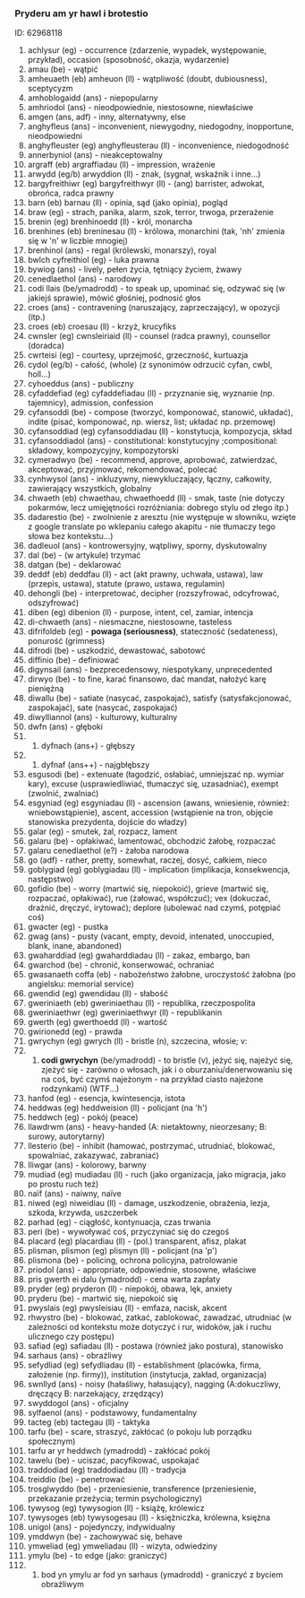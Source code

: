 ### Pryderu am yr hawl i brotestio
[//]: #()
ID: 62968118

1. achlysur (eg) - occurrence (zdarzenie, wypadek, występowanie, przykład), occasion (sposobność, okazja, wydarzenie)
1. amau (be) - wątpić
1. amheuaeth (eb) amheuon (ll) - wątpliwość (doubt, dubiousness), sceptycyzm
1. amhoblogaidd (ans) - niepopularny
1. amhriodol (ans) - nieodpowiednie, niestosowne, niewłaściwe
1. amgen (ans, adf) - inny, alternatywny, else
1. anghyfleus (ans) - inconvenient, niewygodny, niedogodny, inopportune, nieodpowiedni
1. anghyfleuster (eg) anghyfleusterau (ll) - inconvenience, niedogodność
1. annerbyniol (ans) - nieakceptowalny
1. argraff (eb) argraffiadau (ll) - impression, wrażenie
1. arwydd (eg/b) arwyddion (ll) - znak, (sygnał, wskaźnik i inne...)
1. bargyfreithiwr (eg) bargyfreithwyr (ll) - (ang) barrister, adwokat, obrońca, radca prawny
1. barn (eb) barnau (ll) - opinia, sąd (jako opinia), pogląd
1. braw (eg) - strach, panika, alarm, szok, terror, trwoga, przerażenie
1. brenin (eg) brenhinoedd (ll) - król, monarcha
1. brenhines (eb) breninesau (ll) - królowa, monarchini (tak, 'nh' zmienia się w 'n' w liczbie mnogiej)
1. brenhinol (ans) - regal (królewski, monarszy), royal
1. bwlch cyfreithiol (eg) - luka prawna
1. bywiog (ans) - lively, pełen życia, tętniący życiem, żwawy
1. cenedlaethol (ans) - narodowy
1. codi llais (be/ymadrodd) - to speak up, upominać się, odzywać się (w jakiejś sprawie), mówić głośniej, podnosić głos
1. croes (ans) - contravening (naruszający, zaprzeczający), w opozycji (itp.)
1. croes (eb) croesau (ll) - krzyż, krucyfiks
1. cwnsler (eg) cwnsleiriaid (ll) - counsel (radca prawny), counsellor (doradca)
1. cwrteisi (eg) - courtesy, uprzejmość, grzeczność, kurtuazja
1. cydol (eg/b) - całość, (whole) (z synonimów odrzucić cyfan, cwbl, holl...)
1. cyhoeddus (ans) - publiczny
1. cyfaddefiad (eg) cyfaddefiadau (ll) - przyznanie się, wyznanie (np. tajemnicy), admission, confession
1. cyfansoddi (be) - compose (tworzyć, komponować, stanowić, układać), indite (pisać, komponować, np. wiersz, list; układać np. przemowę) 
1. cyfansoddiad (eg) cyfansoddiadau (ll) - konstytucja, kompozycja, skład
1. cyfansoddiadol (ans) - constitutional: konstytucyjny ;compositional: składowy, kompozycyjny, kompozytorski
1. cymeradwyo (be) - recommend, approve, aprobować, zatwierdzać, akceptować, przyjmować, rekomendować, polecać
1. cynhwysol (ans) - inkluzywny, niewykluczający, łączny, całkowity, zawierający wszystkich, globalny
1. chwaeth (eb) chwaethau, chwaethoedd (ll) - smak, taste (nie dotyczy pokarmów, lecz umięjętności rozróżniania: dobrego stylu od złego itp.)
1. dadarestio (be) - zwolnienie z aresztu (nie występuje w słowniku, wzięte z google translate po wklepaniu całego akapitu - nie tłumaczy tego słowa bez kontekstu...)
1. dadleuol (ans) - kontrowersyjny, wątpliwy, sporny, dyskutowalny
1. dal (be) - (w artykule) trzymać
1. datgan (be) - deklarować
1. deddf (eb) deddfau (ll) - act (akt prawny, uchwała, ustawa), law (przepis, ustawa), statute (prawo, ustawa, regulamin)
1. dehongli (be) - interpretować, decipher (rozszyfrować, odcyfrować, odszyfrować)
1. diben (eg) dibenion (ll) - purpose, intent, cel, zamiar, intencja
1. di-chwaeth (ans) - niesmaczne, niestosowne, tasteless
1. difrifoldeb (eg) - **powaga (seriousness)**, stateczność (sedateness), ponurość (grimness)
1. difrodi (be) - uszkodzić, dewastować, sabotowć
1. diffinio (be) - definiować
1. digynsail (ans) - bezprecedensowy, niespotykany, unprecedented
1. dirwyo (be) - to fine, karać finansowo, dać mandat, nałożyć karę pieniężną
1. diwallu (be) - satiate (nasycać, zaspokajać), satisfy (satysfakcjonować, zaspokajać), sate (nasycać, zaspokajać)
1. diwylliannol (ans) - kulturowy, kulturalny
1. dwfn (ans) - głęboki
1. 1. dyfnach (ans+) - głębszy
1. 1. dyfnaf (ans++) - najgbłębszy
1. esgusodi (be) - extenuate (łagodzić, osłabiać, umniejszać np. wymiar kary), excuse (usprawiedliwiać, tłumaczyć się, uzasadniać), exempt (zwolnić, zwalniać)
1. esgyniad (eg) esgyniadau (ll) - ascension (awans, wniesienie, również: wniebowstąpienie), ascent, accession (wstąpienie na tron, objęcie stanowiska prezydenta, dojście do władzy)
1. galar (eg) - smutek, żal, rozpacz, lament
1. galaru (be) - opłakiwać, lamentować, obchodzić żałobę, rozpaczać
1. galaru cenedlaethol (e?) - żałoba narodowa
1. go (adf) - rather, pretty, somewhat, raczej, dosyć, całkiem, nieco
1. goblygiad (eg) goblygiadau (ll) - implication (implikacja, konsekwencja, następstwo)
1. gofidio (be) - worry (martwić się, niepokoić), grieve (martwić się, rozpaczać, opłakiwać), rue (żałować, współczuć); vex (dokuczać, drażnić, dręczyć, irytować); deplore (ubolewać nad czymś, potępiać coś)
1. gwacter (eg) - pustka
1. gwag (ans) - pusty (vacant, empty, devoid, intenated, unoccupied, blank, inane, abandoned)
1. gwaharddiad (eg) gwaharddiadau (ll) - zakaz, embargo, ban
1. gwarchod (be) - chronić, konserwować, ochraniać
1. gwasanaeth coffa (eb) - nabożeństwo żałobne, uroczystość żałobna (po angielsku: memorial service)
1. gwendid (eg) gwendidau (ll) - słabość
1. gweriniaeth (eb) gweriniaethau (ll) - republika, rzeczpospolita
1. gweriniaethwr (eg) gweriniaethwyr (ll) - republikanin
1. gwerth (eg) gwerthoedd (ll) - wartość
1. gwirionedd (eg) - prawda
1. gwrychyn (eg) gwrych (ll) - bristle (n), szczecina, włosie; v: 
1. 1. **codi gwrychyn** (be/ymadrodd) - to bristle (v), jeżyć się, najeżyć się, zjeżyć się - zarówno o włosach, jak i o oburzaniu/denerwowaniu się na coś, być czymś najeżonym -  na przykład ciasto najeżone rodzynkami) (WTF...)
1. hanfod (eg) - esencja, kwintesencja, istota
1. heddwas (eg) heddweision (ll) - policjant (na 'h')
1. heddwch (eg) - pokój (peace)
1. llawdrwm (ans) - heavy-handed (A: nietaktowny, nieorzesany; B: surowy, autorytarny)
1. llesterio (be) - inhibit (hamować, postrzymać, utrudniać, blokować, spowalniać, zakazywać, zabraniać)
1. lliwgar (ans) - kolorowy, barwny
1. mudiad (eg) mudiadau (ll) - ruch (jako organizacja, jako migracja, jako po prostu ruch też)
1. naïf (ans) - naiwny, naïve
1. niwed (eg) niweidiau (ll) - damage, uszkodzenie, obrażenia, lezja, szkoda, krzywda, uszczerbek
1. parhad (eg) - ciągłość, kontynuacja, czas trwania
1. peri (be) - wywoływać coś, przyczyniać się do czegoś
1. placard (eg) placardiau (ll) - (pol.) transparent, afisz, plakat
1. plisman, plismon (eg) plismyn (ll) - policjant (na 'p')
1. plismona (be) - policing, ochrona policyjna, patrolowanie
1. priodol (ans) - appropriate, odpowiednie, stosowne, właściwe
1. pris gwerth ei dalu (ymadrodd) - cena warta zapłaty
1. pryder (eg) pryderon (ll) - niepokój, obawa, lęk, anxiety
1. pryderu (be) - martwić się, niepokoić się
1. pwyslais (eg) pwysleisiau (ll) - emfaza, nacisk, akcent
1. rhwystro (be) - blokować, zatkać, zablokować, zawadzać, utrudniać (w zależności od kontekstu może dotyczyć i rur, widoków, jak i ruchu ulicznego czy postępu)
1. safiad (eg) safiadau (ll) - postawa (również jako postura), stanowisko
1. sarhaus (ans) - obraźliwy
1. sefydliad (eg) sefydliadau (ll) - establishment (placówka, firma, założenie (np. firmy)), institution (instytucja, zakład, organizacja)
1. swnllyd (ans) - noisy (hałaśliwy, hałasujący), nagging (A:dokuczliwy, dręczący B: narzekający, zrzędzący)
1. swyddogol (ans) - oficjalny
1. sylfaenol (ans) - podstawowy, fundamentalny
1. tacteg (eb) tactegau (ll) - taktyka
1. tarfu (be) - scare, straszyć, zakłócać (o pokoju lub porządku społecznym)
1. tarfu ar yr heddwch (ymadrodd) - zakłócać pokój
1. tawelu (be) - uciszać, pacyfikować, uspokajać
1. traddodiad (eg) traddodiadau (ll) - tradycja
1. treiddio (be) - penetrować
1. trosglwyddo (be) - przeniesienie, transference (przeniesienie, przekazanie przeżycia; termin psychologiczny)
1. tywysog (eg) tywysogion (ll) - książę, królewicz
1. tywysoges (eb) tywysogesau (ll) - księżniczka, królewna, księżna
1. unigol (ans) - pojedynczy, indywidualny
1. ymddwyn (be) - zachowywać się, behave
1. ymweliad (eg) ymweliadau (ll) - wizyta, odwiedziny
1. ymylu (be) - to edge (jako: graniczyć)
1. 1. bod yn ymylu ar fod yn sarhaus (ymadrodd) - graniczyć z byciem obraźliwym